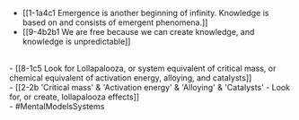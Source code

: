 - [[1-1a4c1 Emergence is another beginning of infinity. Knowledge is based on and consists of emergent phenomena.]]
- [[9-4b2b1 We are free because we can create knowledge, and knowledge is unpredictable]]
<br>
- [[8-1c5 Look for Lollapalooza, or system equivalent of critical mass, or chemical equivalent of activation energy, alloying, and catalysts]]
<br>
- [[2-2b 'Critical mass' & 'Activation energy' & 'Alloying' & 'Catalysts' - Look for, or create, lollapalooza effects]]
<br>
- #MentalModelsSystems
